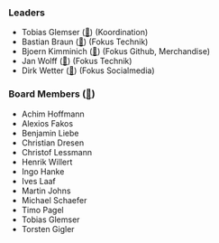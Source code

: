 ### Leaders

* Tobias Glemser ([📧](mailto:tobias.glemser@owasp.org)) (Koordination)
* Bastian Braun ([📧](mailto:bastian.braun@owasp.org)) (Fokus Technik)
* Bjoern Kimminich ([📧](mailto:bjoern.kimminich@owasp.org)) (Fokus Github, Merchandise)
* Jan Wolff ([📧](mailto:jan.wolff@owasp.org)) (Fokus Technik)
* Dirk Wetter ([📧](mailto:dirk@owasp.org)) (Fokus Socialmedia)

### Board Members ([📧](mailto:germany-chapter-leaders@owasp.org))

* Achim Hoffmann
* Alexios Fakos
* Benjamin Liebe
* Christian Dresen
* Christof Lessmann 
* Henrik Willert
* Ingo Hanke
* Ives Laaf
* Martin Johns
* Michael Schaefer
* Timo Pagel
* Tobias Glemser
* Torsten Gigler

